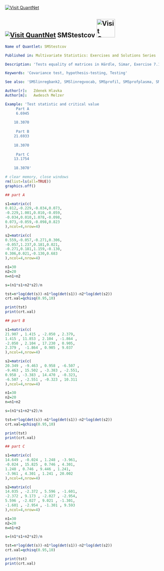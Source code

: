 

[<img src="https://github.com/QuantLet/Styleguide-and-Validation-procedure/blob/master/pictures/banner.png" alt="Visit QuantNet">](http://quantlet.de/index.php?p=info)

## [<img src="https://github.com/QuantLet/Styleguide-and-Validation-procedure/blob/master/pictures/qloqo.png" alt="Visit QuantNet">](http://quantlet.de/) **SMStestcov** [<img src="https://github.com/QuantLet/Styleguide-and-Validation-procedure/blob/master/pictures/QN2.png" width="60" alt="Visit QuantNet 2.0">](http://quantlet.de/d3/ia)


```yaml
Name of Quantlet: SMStestcov

Published in: Multivariate Statistics: Exercises and Solutions Series 

Description: 'Tests equality of matrices in Härdle, Simar, Exercise 7.13'

Keywords: 'Covariance test, hypothesis-testing, Testing' 

See also: 'SMSlinregbank2, SMSlinregvocab, SMSprofil, SMSprofplasma, SMStestcov4i, SMStestcovwais, SMStestsim, SMStestuscomp'

Author[r]:   Zdenek Hlavka
Author[m]:   Awdesch Melzer

Example: 'Test statistic and critical value      
     Part A
     6.6945
 
    18.3070
 
     Part B
    21.6933
 
    18.3070
 
     Part C
    13.1754
 
    18.3070'


```

```R
# clear memory, close windows
rm(list=ls(all=TRUE))
graphics.off()

## part A

s1=matrix(c(
0.812,-0.229,-0.034,0.073,
-0.229,1.001,0.010,-0.059,
-0.034,0.010,1.078,-0.098,
0.073,-0.059,-0.098,0.823
),ncol=4,nrow=4)

s2=matrix(c(
0.559,-0.057,-0.271,0.306,
-0.057,1.237,0.181,0.021,
-0.271,0.181,1.159,-0.130,
0.306,0.021,-0.130,0.683
),ncol=4,nrow=4)

n1=30
n2=20
n=n1+n2

s=(n1*s1+n2*s2)/n

tst=n*log(det(s))-n1*log(det(s1))-n2*log(det(s2))
crt.val=qchisq(0.95,10)

print(tst)
print(crt.val)

## part B

s1=matrix(c(
21.907 , 1.415 , -2.050 , 2.379,
1.415 , 11.853 , 2.104 , -1.864 ,
-2.050 , 2.104 , 17.230 , 0.905,
2.379 ,  -1.864 , 0.905 , 9.037
),ncol=4,nrow=4)

s2=matrix(c(
20.349 , -9.463 , 0.958 , -6.507 ,
-9.463 , 15.502 , -3.383 , -2.551,
0.958 , -3.383 , 14.470 , -0.323,
-6.507 , -2.551 , -0.323 , 10.311
),ncol=4,nrow=4)

n1=30
n2=20
n=n1+n2

s=(n1*s1+n2*s2)/n

tst=n*log(det(s))-n1*log(det(s1))-n2*log(det(s2))
crt.val=qchisq(0.95,10)

print(tst)
print(crt.val)

## part C

s1=matrix(c(
14.649 , -0.024 , 1.248 , -3.961,
-0.024 , 15.825 , 0.746 , 4.301,
1.248 , 0.746 , 9.446 , 1.241,
-3.961 , 4.301 , 1.241 , 20.002
),ncol=4,nrow=4)

s2=matrix(c(
14.035 , -2.372 , 5.596 , -1.601,
-2.372 , 9.173 , -2.027 , -2.954,
5.596 , -2.027 , 9.021 , -1.301,
-1.601 , -2.954 , -1.301 , 9.593
),ncol=4,nrow=4)

n1=30
n2=20
n=n1+n2

s=(n1*s1+n2*s2)/n

tst=n*log(det(s))-n1*log(det(s1))-n2*log(det(s2))
crt.val=qchisq(0.95,10)

print(tst)
print(crt.val)


```
